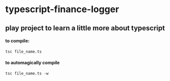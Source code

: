 # typescript-finance-logger

## play project to learn a little more about typescript

#### to compile:

```tsc file_name.ts```

#### to automagically compile

```tsc file_name.ts -w```